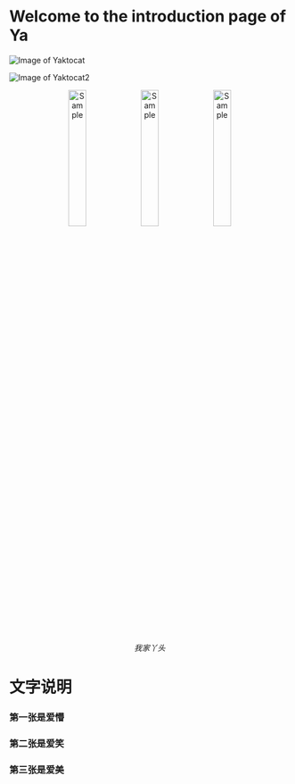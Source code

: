 # Welcome to the introduction page of Ya


![Image of Yaktocat](https://octodex.github.com/images/yaktocat.png)

![Image of Yaktocat2](https://github.com/yazhou2019/introduction/blob/master/image/cui22.jpeg)

<p align="center">
	<img src="https://github.com/yazhou2019/introduction/blob/master/image/cui22.jpeg"  alt="Sample" width="25%" height="25%" > 
	<img src="https://github.com/yazhou2019/introduction/blob/master/image/jiong.png" alt="Sample" width="25%" height="25%" > 
	<img src="https://github.com/yazhou2019/introduction/blob/master/image/cui11.jpeg" alt="Sample" width="25%" height="25%" > 
	<p align="center">	
		<em>我家丫头</em>
		 </p>
 </p>






# 文字说明
### 第一张是爱懵
### 第二张是爱笑
### 第三张是爱美

